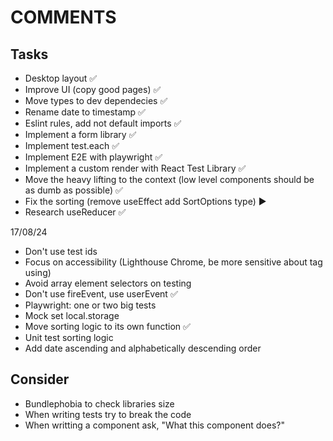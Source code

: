 # COMMENTS

## Tasks

- Desktop layout :white_check_mark:
- Improve UI (copy good pages) :white_check_mark:
- Move types to dev dependecies :white_check_mark:
- Rename date to timestamp :white_check_mark:
- Eslint rules, add not default imports :white_check_mark:
- Implement a form library :white_check_mark:
- Implement test.each :white_check_mark:
- Implement E2E with playwright :white_check_mark:
- Implement a custom render with React Test Library :white_check_mark:
- Move the heavy lifting to the context (low level components should be as dumb as possible) :white_check_mark:
- Fix the sorting (remove useEffect add SortOptions type) ▶️
- Research useReducer :white_check_mark:

17/08/24

- Don't use test ids
- Focus on accessibility (Lighthouse Chrome, be more sensitive about tag using)
- Avoid array element selectors on testing
- Don't use fireEvent, use userEvent :white_check_mark:
- Playwright: one or two big tests
- Mock set local.storage
- Move sorting logic to its own function :white_check_mark:
- Unit test sorting logic
- Add date ascending and alphabetically descending order

## Consider

- Bundlephobia to check libraries size
- When writing tests try to break the code
- When writting a component ask, "What this component does?"

